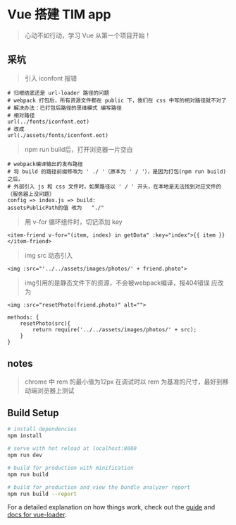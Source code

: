 # Vue 搭建 TIM app

> 心动不如行动，学习 Vue 从第一个项目开始！

## 采坑
> 引入 iconfont 报错
```
# 归根结底还是 url-loader 路径的问题
# webpack 打包后，所有资源文件都在 public 下，我们在 css 中写的相对路径就不对了
# 解决办法：已打包后路径的思维模式 编写路径 
# 相对路径
url(../fonts/iconfont.eot)
# 改成
url(./assets/fonts/iconfont.eot)

```

> npm run build后，打开浏览器一片空白
```
# webpack编译输出的发布路径
# 将 build 的路径前缀修改为 ' ./ '（原本为 ' / '），是因为打包(npm run build)之后，
# 外部引入 js 和 css 文件时，如果路径以 ' / ' 开头，在本地是无法找到对应文件的（服务器上没问题）
config => index.js => build:
assetsPublicPath的值 改为   "./"

```

> 用 v-for 循环组件时，切记添加 key
```
<item-friend v-for="(item, index) in getData" :key="index">{{ item }}</item-friend>
```

> img src 动态引入
```
<img :src="'../../assets/images/photos/' + friend.photo">
```
> img引用的是静态文件下的资源，不会被webpack编译，报404错误
> 应改为
```
<img :src="resetPhoto(friend.photo)" alt="">

methods: {
	resetPhoto(src){
		return require('../../assets/images/photos/' + src);
	}
}
```

## notes
> chrome 中 rem 的最小值为12px 
> 在调试时以 rem 为基准的尺寸，最好到移动端浏览器上测试



## Build Setup

``` bash
# install dependencies
npm install

# serve with hot reload at localhost:8080
npm run dev

# build for production with minification
npm run build

# build for production and view the bundle analyzer report
npm run build --report

```

For a detailed explanation on how things work, check out the [guide](http://vuejs-templates.github.io/webpack/) and [docs for vue-loader](http://vuejs.github.io/vue-loader).
